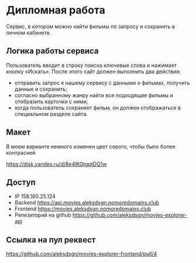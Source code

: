 # Дипломная работа

Сервис, в котором можно найти фильмы по запросу и сохранить в личном кабинете.

## Логика работы сервиса

Пользователь вводит в строку поиска ключевые слова и нажимает кнопку «Искать». После этого сайт должен выполнить два действия:
* отправить запрос к нашему сервису с данными о фильмах, получить данные и сохранить;
* согласно выбранному жанру найти все подходящие фильмы и отобразить карточки с ними;
* когда пользователь сохраняет фильм, он должен отображаться в специальном разделе сайта.

## Макет

В моем варианте немного изменен цвет серого, чтобы было более контрасней

https://disk.yandex.ru/d/8e4lKGtgptDQ1w

## Доступ

* IP 158.160.25.124
* Backend https://api.movies.aleksdsgn.nomoredomains.club
* Frontend https://movies.aleksdsgn.nomoredomains.club
* Репезиторий на github https://github.com/aleksdsgn/movies-explorer-api

## Ссылка на пул реквест

https://github.com/aleksdsgn/movies-explorer-frontend/pull/4

